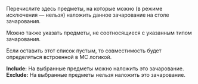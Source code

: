 Перечислите здесь предметы, на которые можно (в режиме исключения — нельзя) наложить данное зачарование на столе зачарования.

Можно также указать предметы, не соотносящиеся с указанным типом зачарования.

Если оставить этот список пустым, то совместимость будет определяться встроенной в MC логикой.

**Include:** На выбранные предметы можно наложить это зачарование. **Exclude:** На выбранные предметы нельзя наложить это зачарование.
